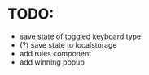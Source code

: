 # TODO:

- save state of toggled keyboard type
- (?) save state to localstorage
- add rules component
- add winning popup
